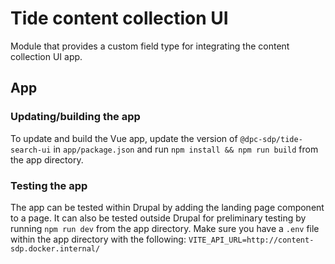 # Tide content collection UI

Module that provides a custom field type for integrating the content collection UI app.

## App

### Updating/building the app

To update and build the Vue app, update the version of `@dpc-sdp/tide-search-ui` in `app/package.json` and run `npm install && npm run build` from the app directory.

### Testing the app

The app can be tested within Drupal by adding the landing page component to a page. It can also be tested outside Drupal for preliminary testing by running `npm run dev` from the app directory. Make sure you have a `.env` file within the app directory with the following: `VITE_API_URL=http://content-sdp.docker.internal/`
